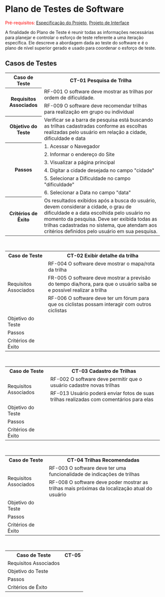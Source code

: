 # Plano de Testes de Software

<span style="color:red">Pré-requisitos: <a href="02-Especificação do Projeto.md"> Especificação do Projeto</a></span>, <a href="03-Projeto de Interface.md"> Projeto de Interface</a>

A finalidade do Plano de Teste é reunir todas as informações necessárias para planejar e controlar o esforço de teste referente a uma iteração específica. Ele descreve a abordagem dada ao teste do software e é o plano de nível superior gerado e usado para coordenar o esforço de teste.
 
<h2>Casos de Testes</h2>

<table border="0" id="CT01 - Pesquisa Trilha">
    <tr>
        <th>Caso de Teste</th>
        <th>CT-01 Pesquisa de Trilha</th>
    </tr>
    <tr>
        <th rowspan="2">Requisitos Associados</th>
        <td>RF-001 O software deve mostrar as trilhas por ordem de dificuldade.</td>
    </tr>
    <tr>
        <td>RF-009 O software deve recomendar trilhas para realização em grupo ou individual</td>
    </tr>
    <tr>
        <th>Objetivo do Teste</th>
        <td>Verificar se a barra de pesquisa está buscando as trilhas cadastradas conforme as escolhas realizadas pelo usuário em relação a cidade, dificuldade e data</td>
    </tr>
    <tr>
        <th rowspan="6">Passos</th>
        <td>1. Acessar o Navegador</td>
    </tr>
    <tr>
        <td>2. Informar o endereço do Site</td>
    </tr>
    <tr>
        <td>3. Visualizar a página principal</td>
    </tr>
    <tr>
        <td>4. Digitar a cidade desejada no campo "cidade"</td>
    </tr>
    <tr>
        <td>5. Selecionar a Dificuldade no campo "dificuldade"</td>
    </tr>
    <tr>
        <td>6. Selecionar a Data no campo "data"</td>
    </tr>
    <tr>
        <th>Critérios de Êxito</th>
        <td>Os resultados exibidos após a busca do usuário, devem considerar a cidade, o grau de dificuldade e a data escolhida pelo usuário no momento da pesquisa. Deve ser exibida todas as trilhas cadastradas no sistema, que atendam aos critérios definidos pelo usuário em sua pesquisa.</td>
    </tr>
    </table>
<br>


<table border="0" id="CT02 - Exibir detalhe da trilha">
    <tr>
        <th>Caso de Teste</th>
        <th>CT-02 Exibir detalhe da trilha</th>
    </tr>
    <tr>
        <td rowspan="3">Requisitos Associados</td>
        <td>RF-004 O software deve mostrar o mapa/rota da trilha</td>
    </tr>
    <tr>
        <td>FR-005 O software deve mostrar a previsão do tempo dia/hora, para que o usuário saiba se e possível realizar a trilha</td>
    </tr>
    <tr>
        <td>RF-006 O software deve ter um fórum para que os ciclistas possam interagir com outros ciclistas</td>
    </tr>
    <tr>
        <td>Objetivo do Teste</td>
        <td> </td>
    </tr>
    <tr>
        <td>Passos</td>
        <td> </td>
    </tr>
    <tr>
        <td>Critérios de Êxito</td>
        <td> </td>
    </tr>
    </table>
<br>


<table border="0" id="CT03 - Cadastro de Trilha">
    <tr>
        <th>Caso de Teste</th>
        <th>CT-03 Cadastro de Trilhas</th>
    </tr>
    <tr>
        <td rowspan="2">Requisitos Associados</td>
        <td>RF-002 O software deve permitir que o usuário cadastre novas trilhas</td>
    </tr>
    <tr>
        <td>RF-013 Usuário poderá enviar fotos de suas trilhas realizadas com comentários para elas</td>
    </tr>
    <tr>
        <td>Objetivo do Teste</td>
        <td> </td>
    </tr>
    <tr>
        <td>Passos</td>
        <td> </td>
    </tr>
    <tr>
        <td>Critérios de Êxito</td>
        <td> </td>
    </tr>
    </table>
<br>


<table border="0" id="CT04 - Trilhas Recomendadas ">
    <tr>
        <th>Caso de Teste</th>
        <th>CT-04 Trilhas Recomendadas</th>
    </tr>
    <tr>
        <td rowspan="2">Requisitos Associados</td>
        <td>RF-003 O software deve ter uma funcionalidade de indicações de trilhas</td>
    </tr>
    <tr>
        <td>RF-008 O software deve poder mostrar as trilhas mais próximas da localização atual do usuário</td>
    </tr>
    <tr>
        <td>Objetivo do Teste</td>
        <td> </td>
    </tr>
    <tr>
        <td>Passos</td>
        <td> </td>
    </tr>
    <tr>
        <td>Critérios de Êxito</td>
        <td> </td>
    </tr>
    </table>
<br>


<table border="0" id="CT05 - ">
    <tr>
        <th>Caso de Teste</th>
        <th>CT-05</th>
    </tr>
    <tr>
        <td>Requisitos Associados</td>
        <td></td>
    </tr>
    <tr>
        <td>Objetivo do Teste</td>
        <td> </td>
    </tr>
    <tr>
        <td>Passos</td>
        <td> </td>
    </tr>
    <tr>
        <td>Critérios de Êxito</td>
        <td> </td>
    </tr>
    </table>
<br>
